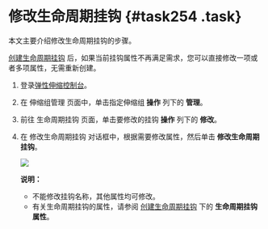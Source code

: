# 修改生命周期挂钩 {#task254 .task}

本文主要介绍修改生命周期挂钩的步骤。

[创建生命周期挂钩](cn.zh-CN/用户指南/实现自动伸缩/创建生命周期挂钩.md#) 后，如果当前挂钩属性不再满足需求，您可以直接修改一项或者多项属性，无需重新创建。

1.  登录[弹性伸缩控制台](https://essnew.console.aliyun.com/)。 
2.  在 伸缩组管理 页面中，单击指定伸缩组 **操作** 列下的 **管理**。 
3.  前往 生命周期挂钩 页面，单击要修改的挂钩 **操作** 列下的 **修改**。 
4.  在 修改生命周期挂钩 对话框中，根据需要修改属性，然后单击 **修改生命周期挂钩**。 

    ![](http://static-aliyun-doc.oss-cn-hangzhou.aliyuncs.com/assets/img/40586/155004809921721_zh-CN.png)

    **说明：** 

    -   不能修改挂钩名称，其他属性均可修改。
    -   有关生命周期挂钩的属性，请参阅 [创建生命周期挂钩](cn.zh-CN/用户指南/实现自动伸缩/创建生命周期挂钩.md#) 下的 **生命周期挂钩属性**。


